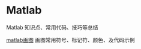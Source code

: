 # Matlab 
Matlab 知识点、常用代码、技巧等总结

[matlab画图](https://github.com/ztianming/Matlab/blob/main/matlab%E7%94%BB%E5%9B%BE.md) 画图常用符号、标记符、颜色、及代码示例
